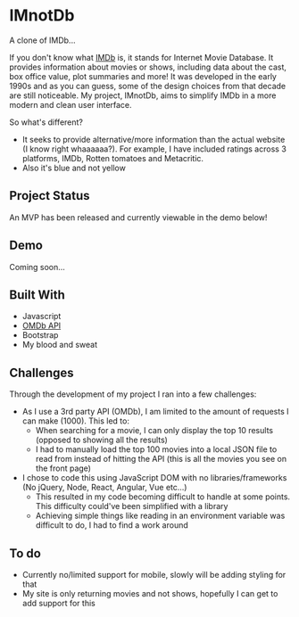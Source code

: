 # IMnotDb

A clone of IMDb...

If you don't know what [IMDb](https://www.imdb.com/) is, it stands for Internet Movie Database. It provides information about movies or shows, including data about the cast, box office value, plot summaries and more! It was developed in the early 1990s and as you can guess, some of the design choices from that decade are still noticeable. My project, IMnotDb, aims to simplify IMDb in a more modern and clean user interface.

So what's different?

* It seeks to provide alternative/more information than the actual website (I know right whaaaaaa?). For example, I have included ratings across 3 platforms, IMDb, Rotten tomatoes and Metacritic.
* Also it's blue and not yellow

## Project Status

An MVP has been released and currently viewable in the demo below!

## Demo

Coming soon...

## Built With
* Javascript
* [OMDb API](http://www.omdbapi.com/)
* Bootstrap
* My blood and sweat

## Challenges
Through the development of my project I ran into a few challenges:

* As I use a 3rd party API (OMDb), I am limited to the amount of requests I can make (1000). This led to:
    * When searching for a movie, I can only display the top 10 results (opposed to showing all the results)
    * I had to manually load the top 100 movies into a local JSON file to read from instead of hitting the API (this is all the movies you see on the front page)
* I chose to code this using JavaScript DOM with no libraries/frameworks (No jQuery, Node, React, Angular, Vue etc...)
    * This resulted in my code becoming difficult to handle at some points. This difficulty could've been simplified with a library
    * Achieving simple things like reading in an environment variable was difficult to do, I had to find a work around


## To do
* Currently no/limited support for mobile, slowly will be adding styling for that
* My site is only returning movies and not shows, hopefully I can get to add support for this

